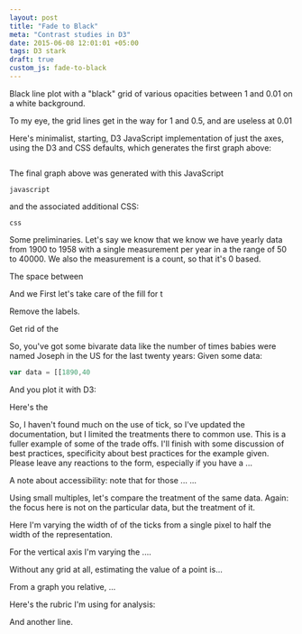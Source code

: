 ```yaml
---
layout: post
title: "Fade to Black"
meta: "Contrast studies in D3"
date: 2015-06-08 12:01:01 +05:00
tags: D3 stark
draft: true
custom_js: fade-to-black
---
```


Black line plot with a "black" grid of various opacities between 1 and 0.01 on a white background.

<div id="examples-1" style="margin-bottom: 10px"></div>
<div id="examples-2" style="margin-bottom: 10px"></div>
<div id="examples-3" style="margin-bottom: 10px"></div>
<div id="examples-4" style="margin-bottom: 10px"></div>
<div id="examples-5" style="margin-bottom: 10px"></div>
<div id="examples-6" style="margin-bottom: 10px"></div>


To my eye, the grid lines get in the way for 1 and 0.5, and are useless at 0.01

<div id="secondary-examples" style="margin-bottom: 10px"></div>

Here's minimalist, starting, D3 JavaScript implementation of just the axes, using the D3 and CSS defaults, which generates the first graph above:
```
```

The final graph above was generated with this JavaScript

```
javascript
```

and the associated additional CSS:
```
css
```

Some preliminaries. Let's say we know that we know we have yearly data from 1900 to 1958 with a single measurement per year in a the range of 50 to 40000. We also the measurement is a count, so that it's 0 based.

The space between 

<div id="range-examples"></div>

And we 
First let's take care of the fill for t

<div id="figure-1"></div>

Remove the labels.

<div id="figure-2"></div>

Get rid of the
<div id="figure-3"></div>
<div id="figure-4"></div>

So, you've got some bivarate data like the number of times babies were named Joseph in the US for the last twenty years:
Given some data:
```javascript
var data = [[1890,40
```
And you plot it with D3:

Here's the 


So, I haven't found much on the use of tick, so I've updated the documentation, but I limited the treatments there to common use. This is a fuller example  of some of the trade offs. I'll finish with some discussion of best practices, specificity about best practices for the example given. Please leave any reactions to the form, especially if you have a ...

A note about accessibility: note that for those ... ...

Using small multiples, let's compare the treatment of the same data. Again: the focus here is not on the particular data, but the treatment of it.

Here I'm varying the width of of the ticks from a single pixel to half the width of the representation.

For the vertical axis I'm varying the ....

Without any grid at all, estimating the value of a point is...

From a graph you relative, ...

Here's the rubric I'm using for analysis:

<style>
.axis {
   font: 10px sans-serif;
}

.axis path {
    display: none;
}

.axis line {
    fill: none;
    stroke: #000;
    shape-rendering: crispEdges;
}


/* remove the path (outside box) */
.no-line.y.axis path {
    display: none;
}

.no-line.x.axis path {
    display: none;
}

.line {
  fill: none;
  stroke: black;
}

</style>
<div id="d3-1"></div>
<div></div>

And another line.

